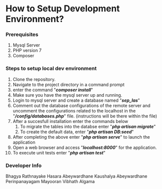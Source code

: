 # How to Setup Development Environment?
### Prerequisites
1. Mysql Server
2. PHP version 7
1. Composer

### Steps to setup local dev environment
1. Clone the repository.
1. Navigate to the project directory in a command prompt
1. enter the command "***composer install***"
1. Make sure you have the mysql server up and running.
1. Login to mysql server and create a database named "***sep_las***"
1. Comment out the database configurations of the remote server and uncomment the configurations related to the localhost in the "***/config/databases.php***" file. (instructions will be there within the file)
1. After a succesfull installation enter the commands below
	1. To migrate the tables into the databse enter "***php artisan migrate***"
	1. To create the default data, enter "***php artisan DB:seed***"
1. After completing the above enter "***php artisan serve***" to launch the application
1. Open a web browser and access "***localhost:8000***" for the application.
1. To execute unit tests enter "***php artisan test***"

### Developer Info
Bhagya Rathnayake
Hasara Abeywardhane
Kaushalya Abeywardhane
Perinpanayagam Mayooran
Vibhath Algama
